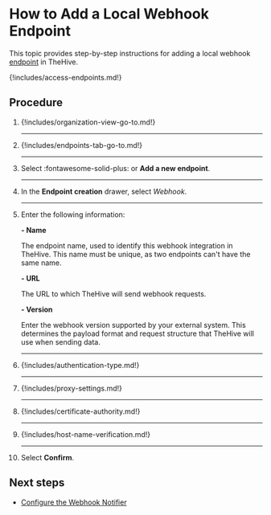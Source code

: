 # How to Add a Local Webhook Endpoint

This topic provides step-by-step instructions for adding a local webhook [endpoint](../manage-endpoints/about-endpoints.md) in TheHive.

{!includes/access-endpoints.md!}

<h2>Procedure</h2>

1. {!includes/organization-view-go-to.md!}

    ---

2. {!includes/endpoints-tab-go-to.md!}

    ---

3. Select :fontawesome-solid-plus: or **Add a new endpoint**.

    ---

4. In the **Endpoint creation** drawer, select *Webhook*.

    ---

5. Enter the following information:

    **- Name**

    The endpoint name, used to identify this webhook integration in TheHive. This name must be unique, as two endpoints can't have the same name.

    **- URL**

    The URL to which TheHive will send webhook requests.

    **- Version**

    Enter the webhook version supported by your external system. This determines the payload format and request structure that TheHive will use when sending data.

    ---

6. {!includes/authentication-type.md!}

    ---

7. {!includes/proxy-settings.md!}

    ---

8. {!includes/certificate-authority.md!}

    ---

9. {!includes/host-name-verification.md!}

    ---

10. Select **Confirm**.

<h2>Next steps</h2>

* [Configure the Webhook Notifier](../manage-notifications/notifiers/webhook.md)